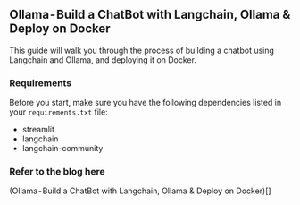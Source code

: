 

## Ollama - Build a ChatBot with Langchain, Ollama & Deploy on Docker

This guide will walk you through the process of building a chatbot using Langchain and Ollama, and deploying it on Docker.

### Requirements

Before you start, make sure you have the following dependencies listed in your `requirements.txt` file:

- streamlit
- langchain
- langchain-community

### Refer to the blog here

(Ollama - Build a ChatBot with Langchain, Ollama & Deploy on Docker)[]
